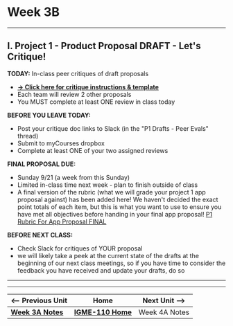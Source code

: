 # Week 3B

---

## I. Project 1 - Product Proposal DRAFT - Let's Critique!

**TODAY:** In-class peer critiques of draft proposals
- **[→ Click here for critique instructions & template](../documents/p1-draft-peer-eval.md)**
- Each team will review 2 other proposals
- You MUST complete at least ONE review in class today

**BEFORE YOU LEAVE TODAY:**
- Post your critique doc links to Slack (in the "P1 Drafts - Peer Evals" thread)
- Submit to myCourses dropbox
- Complete at least ONE of your two assigned reviews

**FINAL PROPOSAL DUE:** 
- Sunday 9/21 (a week from this Sunday)
- Limited in-class time next week - plan to finish outside of class
- A final version of the rubric (what we will grade your project 1 app proposal against) has been added here! We haven't decided the exact point totals of each item, but this is what you want to use to ensure you have met all objectives before handing in your final app proposal! [P1 Rubric For App Proposal FINAL](https://github.com/jptweb/IGME-110-Fall-2025/blob/main/documents/p1-rubric-final.md)

**BEFORE NEXT CLASS:**
- Check Slack for critiques of YOUR proposal
- we will likely take a peek at the current state of the drafts at the beginning of our next class meetings, so if you have time to consider the feedback you have received and update your drafts, do so

---
---

| <-- Previous Unit | Home | Next Unit -->
| --- | --- | --- 
|   [**Week 3A Notes**](3A.md)  |  [**IGME-110 Home**](../) | Week 4A Notes
